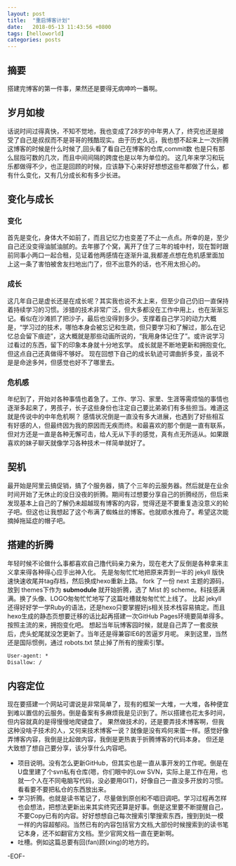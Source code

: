 ```yaml
---
layout: post
title:  "重启博客计划"
date:   2018-05-13 11:43:56 +0800
tags: [helloworld]
categories: posts
---
```


## 摘要

搭建完博客的第一件事，果然还是要得无病呻吟一番啊。

## 岁月如梭

话说时间过得真快，不知不觉地，我也变成了28岁的中年男人了，终究也还是接受了自己是叔叔而不是哥哥的残酷现实。由于历史久远，我也想不起来上一次折腾这博客的时候是什么时候了,回头看了看自己在博客的仓库,commit数 也是只有那么屈指可数的几次，而且中间间隔的跨度也是以年为单位的。
这几年来学习和玩乐都做得不少，也正是回顾的时候，应该静下心来好好想想这些年都做了什么，都有什么变化，又有几分成长和有多少长进。

## 变化与成长

### 变化

首先是变化，身体大不如前了，而且记忆力也变差了不止一点点。所幸的是，至少自己还没变得油腻油腻的。去年挪了个窝，离开了住了三年的城中村，现在暂时跟前同事小两口一起合租，见证着他两感情在逐渐升温,我都差点想在危机感里面加上这一条了害怕被舍友扫地出门了，但不出意外的话，也不用太担心的。

### 成长

这几年自己是虚长还是在成长呢？其实我也说不太上来，但至少自己仍旧一直保持着持续学习的习惯。涉猎的技术非常广泛，但大多都没在工作中用上，也在渐渐忘记。看似在沙滩抓了把沙子，最后也没得到多少。支撑着自己学习的动力大概是，“学习过的技术，哪怕本身会被忘记和生疏，但只要学习和了解过，那么在记忆总会留下痕迹”，这大概就是那些动画所说的，“我用身体记住了”。或许说学习过看过的东西，留下的印象本身就十分地玄学。
成长就是不断地更新和拥抱变化,但这点自己还真做得不够好。
现在回想下自己的成长轨迹可谓曲折多变，虽说不是是命途多舛，但感觉也好不了哪里去。

### 危机感

年纪到了，开始对各种事情也着急了。工作、学习、家里、生涯等需烦恼的事情也逐渐多起来了，男孩子，长子这些身份也注定自己要比弟弟们有多些担当。难道这就是传说中的中年危机啊？
感情状况倒是一直没有多大进展，也遇到了好些相互有好感的人，但最终因为我的原因而无疾而终。和最喜欢的那个倒是一直有联系，但对方还是一直是各种无懈可击，给人无从下手的感觉，真有点无所适从。如果跟喜欢的妹子聊天就像学习各种技术一样简单就好了。

## 契机

最开始是阿里云搞促销，搞了个服务器，搞了个三年的云服务器。然后就是在业余时间开始了无休止的没日没夜的折腾。期间有过想要分享自己的折腾经历，但后来发现基本上自己的了解仍未超越现有博客的内容，觉得还是不要重复造没意义的轮子吧。但这也让我想起了这个布满了蜘蛛丝的博客。也就顺水推舟了。希望这次能摘掉拖延症的帽子吧。

## 搭建的折腾

年轻时候不论做什么事都喜欢自己撸代码亲力亲为，现在老大了反倒是各种拿来主义拿来得各种得心应手出神入化。
先是匆匆忙忙地把原来弄到一半的 jekyll 版快速快速收尾并tag存档，然后换成hexo重新上路。
fork 了一份 next 主题的源码，放到 themes下作为 **submodule** 就开始折腾，选了 Mist 的 scheme。科技感满满。换了头像、LOGO匆匆忙忙地写了这篇吐槽就匆匆忙忙上线了。
比起 jekyll 还得好好学一学Ruby的语法，还是hexo只要掌握好js相关技术栈容易搞定。而且hexo生成的静态页想要迁移的话比起再搭建一次GitHub Pages环境要简单得多。按照主流的来，拥抱变化吧。
想起当年玩博客园时候，就是自己弄了一套皮肤后，虎头蛇尾就没怎更新了。当年还是得兼容IE6的苦逼岁月呢。
来到这里，当然还是国际惯例，通过 robots.txt  禁止掉了所有的搜索引擎。

```txt
User-agent: *
Disallow: /
```

## 内容定位

现在要搭建一个网站可谓说是非常简单了，现有的框架一大堆，一大堆，各种便宜到难以置信的云服务。倒是备案有多麻烦我是见识到了。所以搭建也花太多时间，但内容就真的是得慢慢地爬键盘了。
果然做技术的，还是要弄技术博客啊，但我这种没啥子技术的人，又何来技术博客一说？就像是没有鸡何来蛋一样。感觉好像弄博客内容，我倒是比起做内容，我倒是更热衷于折腾博客的代码本身。
但还是大致想了想自己要分享，该分享什么内容吧。
* 项目说明。没有怎么更新GitHub，但其实也是一直从事开发的工作呢。倒是在U盘里建了个svn私有仓库(嗯，你们眼中的Low SVN，实际上是工作在用，也就一个人在不同电脑写代码，没必要用GIT)，好像自己一直没多开放的习惯。看看要不要把私仓的东西放出来。
* 学习折腾。也就是读书笔记了，尽量做到原创和不唱旧调吧。学习过程再怎样也会想法，把想法更新出来其实终究还算是好事。倒是这里要不断提醒自己，不要Copy已有的内容。好好想想自己每次搜索引擎搜索东西，搜到到处一模一样的内容超郁闷。当然已有的内容包括官方文档,大部份时候搜索到的读书笔记本身，还不如翻官方文档。至少官网文档一直在更新啊。
* 吐槽。例如这篇总要有回(fan)顾(xing)的地方的。

-EOF-